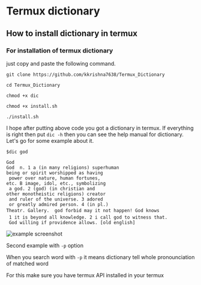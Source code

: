 # Termux dictionary
## How to install dictionary in termux

### For installation of termux dictionary
just copy and paste the following command.

```
git clone https://github.com/kkrishna7638/Termux_Dictionary

cd Termux_Dictionary

chmod +x dic

chmod +x install.sh

./install.sh

```

I hope after putting above code you got a dictionary in termux. 
If everything is right then put `dic -h` then you can see the help manual for dictionary. 
Let's go for some example about it. 

```
$dic god

God
God  n. 1 a (in many religions) superhuman 
being or spirit worshipped as having
 power over nature, human fortunes, 
etc. B image, idol, etc., symbolizing
 a god. 2 (god) (in christian and 
other monotheistic religions) creator
 and ruler of the universe. 3 adored
 or greatly admired person. 4 (in pl.) 
Theatr. Gallery.  god forbid may it not happen! God knows
 1 it is beyond all knowledge. 2 i call god to witness that.
 God willing if providence allows. [old english]
```

![example screenshot](https://github.com/kterm/termux.github.io/Screenshot_2019-09-2505-27-197_com.termux.PNG)

Second example with `-p` option

When you search word with `-p` it means
dictionary tell whole pronounciation of matched word

For this make sure you have termux API installed in your termux

